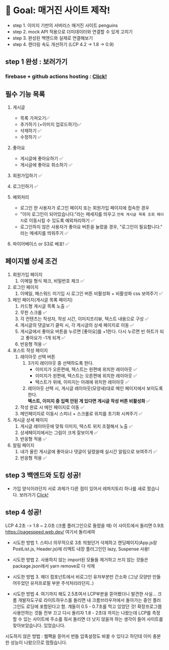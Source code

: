 
# 🏁 Goal: 매거진 사이트 제작!

- step 1. 이미지 기반의 서버리스 매거진 사이트 penguins
- step 2. mock API 적용으로 더미데이터와 연결할 수 있게 고치기
- step 3. 완성된 백엔드와 실제로 연결해보기
- step 4. 렌더링 속도 개선하기 (LCP 4.2 -> 1.8 -> 0.9)

## step 1 완성 : 보러가기
### firebase + github actions hosting : [Click!](https://penguins-test.firebaseapp.com/)

## 필수 기능 목록

1. 게시글 
    - 목록 가져오기✅
    - 추가하기 (+이미지 업로드하기)✅
    - 삭제하기 ✅
    - 수정하기 ✅
2. 좋아요
    - 게시글에 좋아요하기 ✅
    - 게시글에 좋아요 취소하기 ✅
3. 회원가입하기 ✅
4. 로그인하기 ✅

5. 예외처리
    - 로그인 한 사용자가 로그인 페이지 또는 회원가입 페이지에 접속한 경우 
    - "이미 로그인이 되어있습니다."라는 메세지를 띄우고 `전체 게시글 목록 조회 페이지`로 이동시킬 수 있도록 예외처리하기 ✅
    - 로그인하지 않은 사용자가 좋아요 버튼을 눌렀을 경우, "로그인이 필요합니다." 라는 메세지를 띄워주기 ✅
6. 파이어베이스 or S3로 배포! ✅


## 페이지별 상세 조건

1. 회원가입 페이지
    1. 이메일 형식 체크, 비밀번호 체크 ✅
2. 로그인 페이지
    1. 이메일, 패스워드 미기입 시 로그인 버튼 비활성화 + 비활성화 css 보여주기 ✅
3. 메인 페이지(게시글 목록 페이지)
    1. 카드형 게시글 목록 노출 ✅
    2. 무한 스크롤 ✅
    3. 각 컨텐츠는 작성자, 작성 시간, 이미지프리뷰, 텍스트 내용으로 구성 ✅
    4. 게시글의 댓글보기 클릭 시, 각 게시글의 상세 페이지로 이동 ✅
    5. 게시글에서 좋아요 버튼을 누르면 [좋아요]를 +1한다. 다시 누르면 빈 하트가 되고 좋아요가 -1개 되게 ✅   
    6. 반응형 적용 ✅
4. 포스트 작성 페이지
    1. 레이아웃 선택 버튼
        1. 3가지 레이아웃 중 선택하도록 한다.
            - 이미지가 오른편에, 텍스트는 왼편에 위치한 레이아웃 ✅  
            - 이미지가 왼편에, 텍스트는 오른편에 위치한 레이아웃 ✅  
            - 텍스트가 위에, 이미지는 아래에 위치한 레이아웃 ✅  
        2. 레이아웃 선택 시, 게시글 레이아웃(모양새)대로 메인 페이지에서 보이도록 한다.  
         **텍스트, 이미지 중 입력 안된 게 있다면 게시글 작성 버튼 비활성화** ✅  
    2. 작성 완료 시 메인 페이지로 이동 ✅  
    3. 메인페이지로 이동시 스피너 + 스크롤로 위치를 초기화 시켜주기 ✅  
5. 게시글 상세 페이지
    1. 게시글 레이아웃에 맞춰 이미지, 텍스트 위치 조절해서 노출 ✅  
    2. 상세페이지에서는 그림이 크게 잘보이게 ✅  
    3. 반응형 적용 ✅  
6. 알림 페이지
    1. 내가 올린 게시글에 좋아요나 댓글이 달렸을때 실시간 알림으로 보여주기 ✅  
    2. 반응형 적용 ✅  

## step 3 백엔드와 도킹 성공! 

- 가입 양식이라던지 서로 과제가 다른 점이 있어서 레파지토리 하나를 새로 팠습니다.
보러가기 [Click!](https://github.com/matty255/penguins_axios)


## step 4 성공! 

LCP 4.2초 -> 1.8 ~ 2.0초 (크롬 플러그인으로 돌렸을 때)
이 사이트에서 돌리면 0.9초 https://pagespeed.web.dev/ 여기서 돌리세여

 - 시도한 방법 1. 스피너 의무적으로 3초 띄웠던거 삭제하고 랜딩페이지(App.js랑 PostList.js, Header.js)에 리액트 내장 플러그인인 lazy, Suspense 사용!  
 
 - 시도한 방법 2. 사용하지 않는 import된 모듈들 제거하고 쓰지 않는 것들은 package.json에서 yarn remove로 다 삭제 
 
 - 시도한 방법 3. 헤더 컴포넌트에서 비로그인 유저부분만 간소화 (그냥 모양만 만들어두었던 유저프로필 부분 주석처리라던지..) 
 
 - 시도한 방법 4. 여기까지 해도 2.5초여서 LCP부분을 뜯어봤더니 발견한 사실... 크롬 개발자도구로 라이트하우스를 돌리면 내 크롬브라우저에서 돌아가는 중인 플러그인도 로딩에 포함된다고 함. 걔들이 0.5 - 0.7초를 먹고 있었던 것! 확장프로그램 사용안하는 것들 전부 끄고 다시 돌리자 1.8 - 2초대 까지는 나왔는데 LCP를 측정할 수 있는 사이트에 주소를 줘서 돌리면 더 낫지 않을까 하는 생각이 들어 사이트를 찾아보았습니다. 있었습니다.  
 

시도하지 않은 방법 : 웹팩을 뜯어서 번들 압축설정도 바꿀 수 있다고 하던데 이미 충분한 성능이 나왔으므로 멈췄습니다.
